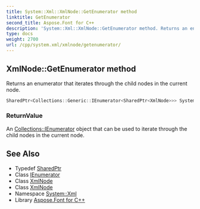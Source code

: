 ```yaml
---
title: System::Xml::XmlNode::GetEnumerator method
linktitle: GetEnumerator
second_title: Aspose.Font for C++
description: 'System::Xml::XmlNode::GetEnumerator method. Returns an enumerator that iterates through the child nodes in the current node in C++.'
type: docs
weight: 2700
url: /cpp/system.xml/xmlnode/getenumerator/
---
```

## XmlNode::GetEnumerator method


Returns an enumerator that iterates through the child nodes in the current node.

```cpp
SharedPtr<Collections::Generic::IEnumerator<SharedPtr<XmlNode>>> System::Xml::XmlNode::GetEnumerator() override
```


### ReturnValue

An [Collections::IEnumerator](../../../system.collections/ienumerator/) object that can be used to iterate through the child nodes in the current node.

## See Also

* Typedef [SharedPtr](../../../system/sharedptr/)
* Class [IEnumerator](../../../system.collections.generic/ienumerator/)
* Class [XmlNode](../)
* Class [XmlNode](../)
* Namespace [System::Xml](../../)
* Library [Aspose.Font for C++](../../../)
